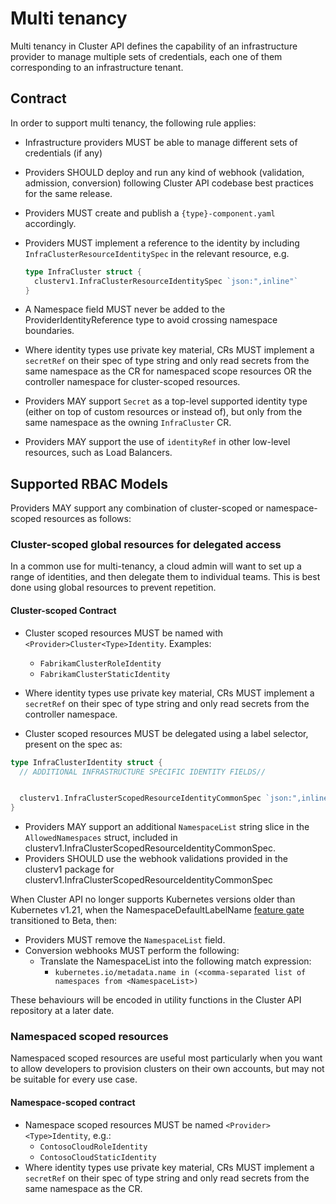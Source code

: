 # Multi tenancy

Multi tenancy in Cluster API defines the capability of an infrastructure provider to manage multiple sets of
credentials, each one of them corresponding to an infrastructure tenant.

## Contract

In order to support multi tenancy, the following rule applies:

- Infrastructure providers MUST be able to manage different sets of credentials (if any)
- Providers SHOULD deploy and run any kind of webhook (validation, admission, conversion)
  following Cluster API codebase best practices for the same release.
- Providers MUST create and publish a `{type}-component.yaml` accordingly.
- Providers MUST implement a reference to the identity by including `InfraClusterResourceIdentitySpec`
  in the relevant resource, e.g.

  ```go
  type InfraCluster struct {
    clusterv1.InfraClusterResourceIdentitySpec `json:",inline"`
  }
  ```

- A Namespace field MUST never be added to the ProviderIdentityReference type to avoid crossing namespace boundaries.

- Where identity types use private key material, CRs MUST implement a `secretRef` on their spec of type string and only
  read secrets from the same namespace as the CR for namespaced scope resources OR the controller namespace for
  cluster-scoped resources.

- Providers MAY support `Secret` as a top-level supported identity type (either on top of custom resources or instead of), but only from the same namespace as the owning `InfraCluster` CR.

- Providers MAY support the use of `identityRef` in other low-level resources, such as Load Balancers.

## Supported RBAC Models

Providers MAY support any combination of cluster-scoped or namespace-scoped resources as follows:

### Cluster-scoped global resources for delegated access

In a common use for multi-tenancy, a cloud admin will want to set up a range of identities, and then delegate them to
individual teams. This is best done using global resources to prevent repetition.

#### Cluster-scoped Contract

- Cluster scoped resources MUST be named with `<Provider>Cluster<Type>Identity`. Examples:
  - `FabrikamClusterRoleIdentity`
  - `FabrikamClusterStaticIdentity`

- Where identity types use private key material, CRs MUST implement a `secretRef` on their spec of type string and only
  read secrets from the controller namespace.

- Cluster scoped resources MUST be delegated using a label selector, present on the spec as:

```go
type InfraClusterIdentity struct {
  // ADDITIONAL INFRASTRUCTURE SPECIFIC IDENTITY FIELDS//


  clusterv1.InfraClusterScopedResourceIdentityCommonSpec `json:",inline"`
}
```

- Providers MAY support an additional `NamespaceList` string slice in the `AllowedNamespaces` struct, included in
  clusterv1.InfraClusterScopedResourceIdentityCommonSpec.
- Providers SHOULD use the webhook validations provided in the clusterv1 package for
  clusterv1.InfraClusterScopedResourceIdentityCommonSpec

When Cluster API no longer supports Kubernetes versions older than Kubernetes v1.21, when the NamespaceDefaultLabelName
[feature gate] transitioned to Beta, then:

  - Providers MUST remove the `NamespaceList` field.
  - Conversion webhooks MUST perform the following:
    - Translate the NamespaceList into the following match expression:
      -  `kubernetes.io/metadata.name in (<comma-separated list of namespaces from <NamespaceList>)`

<!-- TODO @randomvariable: Remove this line when this https://github.com/kubernetes-sigs/cluster-api/issues/4941
is resolved -->
These behaviours will be encoded in utility functions in the Cluster API repository at a later date.

### Namespaced scoped resources

Namespaced scoped resources are useful most particularly when you want to allow developers to provision clusters on
their own accounts, but may not be suitable for every use case.

#### Namespace-scoped contract

- Namespace scoped resources MUST be named `<Provider><Type>Identity`, e.g.:
  - `ContosoCloudRoleIdentity`
  - `ContosoCloudStaticIdentity`
- Where identity types use private key material, CRs MUST implement a `secretRef` on their spec of type string and only
  read secrets from the same namespace as the CR.

[feature gate]: https://kubernetes.io/docs/reference/command-line-tools-reference/feature-gates/
